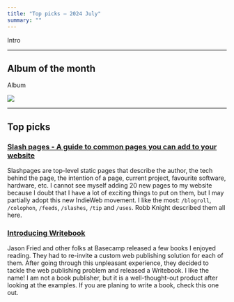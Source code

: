 ```yaml
---
title: "Top picks — 2024 July"
summary: ""
---
```


Intro

---

## Album of the month

Album

![](album.jpg)

---

## Top picks

### [Slash pages - A guide to common pages you can add to your website](https://slashpages.net)

Slashpages are top-level static pages that describe the author, the tech behind the page, the intention of a page, current project, favourite software, hardware, etc. I cannot see myself adding 20 new pages to my website because I doubt that I have a lot of exciting things to put on them, but I may partially adopt this new IndieWeb movement. I like the most: `/blogroll`, `/colophon`, `/feeds`, `/slashes`, `/tip` and `/uses`. Robb Knight described them all here.

### [Introducing Writebook](https://world.hey.com/jason/introducing-writebook-e217cae3)

Jason Fried and other folks at Basecamp released a few books I enjoyed reading. They had to re-invite a custom web publishing solution for each of them. After going through this unpleasant experience, they decided to tackle the web publishing problem and released a Writebook. I like the name! I am not a book publisher, but it is a well-thought-out product after looking at the examples. If you are planing to write a book, check this one out.

### 
